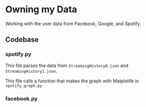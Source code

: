 # Owning my Data

Working with the user data from Facebook, Google, and Spotify.

## Codebase

### spotify.py

This file parses the data from `StreamingHistory0.json` and `StreamingHistory1.json`. 

This file calls a function that makes the graph with Matplotlib in `spotify_graph.py`

### facebook.py
